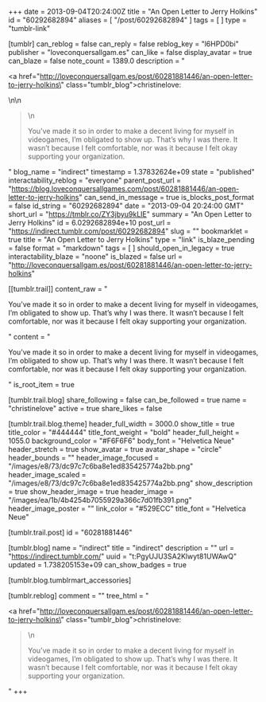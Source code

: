 +++
date = 2013-09-04T20:24:00Z
title = "An Open Letter to Jerry Holkins"
id = "60292682894"
aliases = [ "/post/60292682894" ]
tags = [ ]
type = "tumblr-link"

[tumblr]
can_reblog = false
can_reply = false
reblog_key = "l6HPD0bi"
publisher = "loveconquersallgam.es"
can_like = false
display_avatar = true
can_blaze = false
note_count = 1389.0
description = "<p><a href=\"http://loveconquersallgam.es/post/60281881446/an-open-letter-to-jerry-holkins\" class=\"tumblr_blog\">christinelove</a>:</p>\n\n<blockquote>\n<p>You’ve made it so in order to make a decent living for myself in videogames, I’m obligated to show up. That’s why I was there. It wasn’t because I felt comfortable, nor was it because I felt okay supporting your organization.</p></blockquote>"
blog_name = "indirect"
timestamp = 1.37832624e+09
state = "published"
interactability_reblog = "everyone"
parent_post_url = "https://blog.loveconquersallgames.com/post/60281881446/an-open-letter-to-jerry-holkins"
can_send_in_message = true
is_blocks_post_format = false
id_string = "60292682894"
date = "2013-09-04 20:24:00 GMT"
short_url = "https://tmblr.co/ZY3jbyu9kLIE"
summary = "An Open Letter to Jerry Holkins"
id = 6.0292682894e+10
post_url = "https://indirect.tumblr.com/post/60292682894"
slug = ""
bookmarklet = true
title = "An Open Letter to Jerry Holkins"
type = "link"
is_blaze_pending = false
format = "markdown"
tags = [ ]
should_open_in_legacy = true
interactability_blaze = "noone"
is_blazed = false
url = "http://loveconquersallgam.es/post/60281881446/an-open-letter-to-jerry-holkins"

[[tumblr.trail]]
content_raw = "<p>You’ve made it so in order to make a decent living for myself in videogames, I’m obligated to show up. That’s why I was there. It wasn’t because I felt comfortable, nor was it because I felt okay supporting your organization.</p>"
content = "<p>You&rsquo;ve made it so in order to make a decent living for myself in videogames, I&rsquo;m obligated to show up. That&rsquo;s why I was there. It wasn&rsquo;t because I felt comfortable, nor was it because I felt okay supporting your organization.</p>"
is_root_item = true

[tumblr.trail.blog]
share_following = false
can_be_followed = true
name = "christinelove"
active = true
share_likes = false

[tumblr.trail.blog.theme]
header_full_width = 3000.0
show_title = true
title_color = "#444444"
title_font_weight = "bold"
header_full_height = 1055.0
background_color = "#F6F6F6"
body_font = "Helvetica Neue"
header_stretch = true
show_avatar = true
avatar_shape = "circle"
header_bounds = ""
header_image_focused = "/images/e8/73/dc97c7c6ba8e1ed835425774a2bb.png"
header_image_scaled = "/images/e8/73/dc97c7c6ba8e1ed835425774a2bb.png"
show_description = true
show_header_image = true
header_image = "/images/ea/1b/4b4254b7055929a366c7d01fb391.png"
header_image_poster = ""
link_color = "#529ECC"
title_font = "Helvetica Neue"

[tumblr.trail.post]
id = "60281881446"

[tumblr.blog]
name = "indirect"
title = "indirect"
description = ""
url = "https://indirect.tumblr.com/"
uuid = "t:PgyUJU3SA2Klwyt81UWAwQ"
updated = 1.738205153e+09
can_show_badges = true

[tumblr.blog.tumblrmart_accessories]

[tumblr.reblog]
comment = ""
tree_html = "<p><a href=\"http://loveconquersallgam.es/post/60281881446/an-open-letter-to-jerry-holkins\" class=\"tumblr_blog\">christinelove</a>:</p><blockquote>\n<p>You’ve made it so in order to make a decent living for myself in videogames, I’m obligated to show up. That’s why I was there. It wasn’t because I felt comfortable, nor was it because I felt okay supporting your organization.</p></blockquote>"
+++
